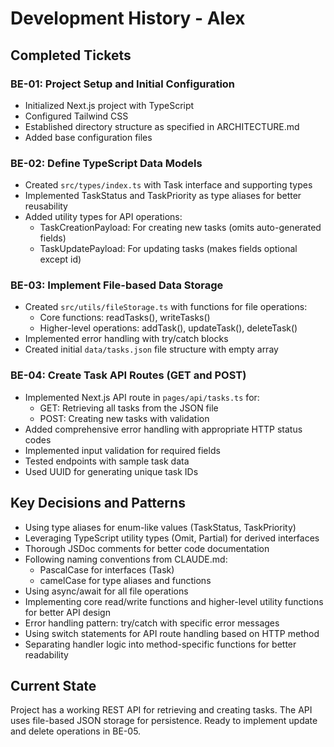 # Development History - Alex

## Completed Tickets

### BE-01: Project Setup and Initial Configuration
- Initialized Next.js project with TypeScript
- Configured Tailwind CSS
- Established directory structure as specified in ARCHITECTURE.md
- Added base configuration files

### BE-02: Define TypeScript Data Models
- Created `src/types/index.ts` with Task interface and supporting types
- Implemented TaskStatus and TaskPriority as type aliases for better reusability
- Added utility types for API operations:
  - TaskCreationPayload: For creating new tasks (omits auto-generated fields)
  - TaskUpdatePayload: For updating tasks (makes fields optional except id)

### BE-03: Implement File-based Data Storage
- Created `src/utils/fileStorage.ts` with functions for file operations:
  - Core functions: readTasks(), writeTasks()
  - Higher-level operations: addTask(), updateTask(), deleteTask()
- Implemented error handling with try/catch blocks
- Created initial `data/tasks.json` file structure with empty array

### BE-04: Create Task API Routes (GET and POST)
- Implemented Next.js API route in `pages/api/tasks.ts` for:
  - GET: Retrieving all tasks from the JSON file
  - POST: Creating new tasks with validation
- Added comprehensive error handling with appropriate HTTP status codes
- Implemented input validation for required fields
- Tested endpoints with sample task data
- Used UUID for generating unique task IDs

## Key Decisions and Patterns

- Using type aliases for enum-like values (TaskStatus, TaskPriority)
- Leveraging TypeScript utility types (Omit, Partial) for derived interfaces
- Thorough JSDoc comments for better code documentation
- Following naming conventions from CLAUDE.md:
  - PascalCase for interfaces (Task)
  - camelCase for type aliases and functions
- Using async/await for all file operations
- Implementing core read/write functions and higher-level utility functions for better API design
- Error handling pattern: try/catch with specific error messages
- Using switch statements for API route handling based on HTTP method
- Separating handler logic into method-specific functions for better readability

## Current State

Project has a working REST API for retrieving and creating tasks. The API uses file-based JSON storage for persistence. Ready to implement update and delete operations in BE-05.